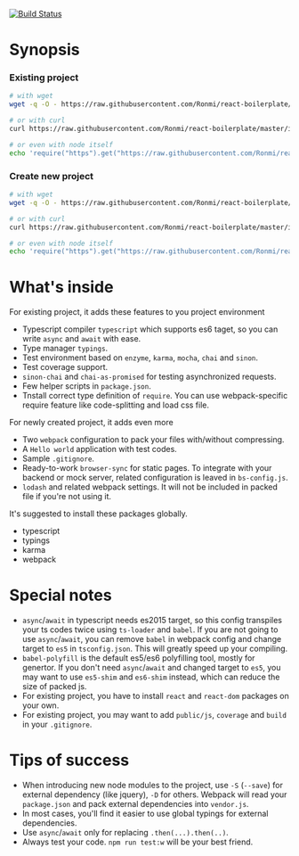[![Build Status](https://travis-ci.org/Ronmi/react-boilerplate.svg?branch=master)](https://travis-ci.org/Ronmi/react-boilerplate)

# Synopsis

### Existing project

```sh
# with wget
wget -q -O - https://raw.githubusercontent.com/Ronmi/react-boilerplate/master/init.js | node

# or with curl
curl https://raw.githubusercontent.com/Ronmi/react-boilerplate/master/init.js | node

# or even with node itself
echo 'require("https").get("https://raw.githubusercontent.com/Ronmi/react-boilerplate/master/init.js",r=>{r.on("data",d=>{process.stdout.write(d);});});' | node | node
```

### Create new project

```sh
# with wget
wget -q -O - https://raw.githubusercontent.com/Ronmi/react-boilerplate/master/init.js | env NEW=1 node

# or with curl
curl https://raw.githubusercontent.com/Ronmi/react-boilerplate/master/init.js | env NEW=1 node

# or even with node itself
echo 'require("https").get("https://raw.githubusercontent.com/Ronmi/react-boilerplate/master/init.js",r=>{r.on("data",d=>{process.stdout.write(d);});});' | node | env NEW=1 node
```

# What's inside

For existing project, it adds these features to you project environment

- Typescript compiler `typescript` which supports es6 taget, so you can write `async` and `await` with ease.
- Type manager `typings`.
- Test environment based on `enzyme`, `karma`, `mocha`, `chai` and `sinon`.
- Test coverage support.
- `sinon-chai` and `chai-as-promised` for testing asynchronized requests.
- Few helper scripts in `package.json`.
- Tnstall correct type definition of `require`. You can use webpack-specific require feature like code-splitting and load css file.

For newly created project, it adds even more

- Two `webpack` configuration to pack your files with/without compressing.
- A `Hello world` application with test codes.
- Sample `.gitignore`.
- Ready-to-work `browser-sync` for static pages. To integrate with your backend or mock server, related configuration is leaved in `bs-config.js`.
- `lodash` and related webpack settings. It will not be included in packed file if you're not using it.

It's suggested to install these packages globally.

- typescript
- typings
- karma
- webpack

# Special notes

- `async`/`await` in typescript needs es2015 target, so this config transpiles your ts codes twice using `ts-loader` and `babel`. If you are not going to use `async`/`await`, you can remove `babel` in webpack config and change target to `es5` in `tsconfig.json`. This will greatly speed up your compiling.
- `babel-polyfill` is the default es5/es6 polyfilling tool, mostly for genertor. If you don't need `async`/`await` and changed target to `es5`, you may want to use `es5-shim` and `es6-shim` instead, which can reduce the size of packed js.
- For existing project, you have to install `react` and `react-dom` packages on your own.
- For existing project, you may want to add `public/js`, `coverage` and `build` in your `.gitignore`.

# Tips of success

- When introducing new node modules to the project, use `-S` (`--save`) for external dependency (like jquery), `-D` for others. Webpack will read your `package.json` and pack external dependencies into `vendor.js`.
- In most cases, you'll find it easier to use global typings for external dependencies.
- Use `async`/`await` only for replacing `.then(...).then(..)`.
- Always test your code. `npm run test:w` will be your best friend.